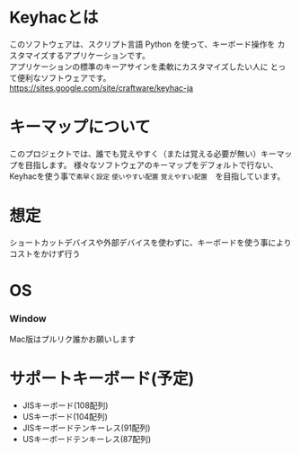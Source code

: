 # Keyhacとは
このソフトウェアは、スクリプト言語 Python を使って、キーボード操作を カスタマイズするアプリケーションです。  
アプリケーションの標準のキーアサインを柔軟にカスタマイズしたい人に とって便利なソフトウェアです。  
https://sites.google.com/site/craftware/keyhac-ja

# キーマップについて
このプロジェクトでは、誰でも覚えやすく（または覚える必要が無い）キーマップを目指します。
様々なソフトウェアのキーマップをデフォルトで行ない、Keyhacを使う事で`素早く設定` `使いやすい配置` `覚えやすい配置`　を目指しています。

# 想定
ショートカットデバイスや外部デバイスを使わずに、キーボードを使う事によりコストをかけず行う

# OS  
### Window
Mac版はプルリク誰かお願いします

# サポートキーボード(予定)
- JISキーボード(108配列)
- USキーボード(104配列)
- JISキーボードテンキーレス(91配列)
- USキーボードテンキーレス(87配列)
